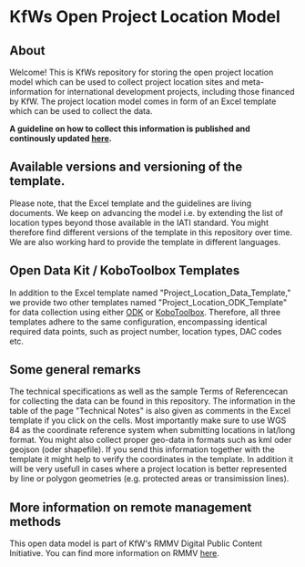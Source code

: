 # KfWs Open Project Location Model
## About
Welcome! This is KfWs repository for storing the open project location model which can be used to collect project location sites and meta-information for international development projects, including those financed by KfW. 
The project location model comes in form of an Excel template which can be used to collect the data. 

**A guideline on how to collect this information is published and continously updated [here](https://openkfw.github.io/open-geodata-model/).**

## Available versions and versioning of the template. 
Please note, that the Excel template and the guidelines are living documents. We keep on advancing the model i.e. by extending the list of location types beyond those available in the IATI standard. 
You might therefore find different versions of the template in this repository over time. We are also working hard to provide the template in different languages. 

## Open Data Kit / KoboToolbox Templates
In addition to the Excel template named "Project_Location_Data_Template," we provide two other templates named "Project_Location_ODK_Template" for data collection using either [ODK](https://getodk.org/) or [KoboToolbox](https://www.kobotoolbox.org/). Therefore, all three templates adhere to the same configuration, encompassing identical required data points, such as project number, location types, DAC codes etc.

## Some general remarks
The technical specifications as well as the sample Terms of Referencecan for collecting the data can be found in this repository. The information in the table of the page "Technical Notes" is also given as comments in the Excel template if you click on the cells. Most importantly make sure to use WGS 84 as the coordinate reference system when submitting locations in lat/long format. You might also collect proper geo-data in formats such as kml oder geojson (oder shapefile). If you send this information together with the template it might help to verify the coordinates in the template. In addition it will be very usefull in cases where a project location is better represented by line or polygon geometries (e.g. protected areas or transimission lines). 

## More information on remote management methods
This open data model is part of KfW's RMMV Digital Public Content Initiative. You can find more information on RMMV [here](https://www.kfw-entwicklungsbank.de/Service/Publications-Videos/Publications-by-topic/Digitalisation/RMMV-Guidebook/). 